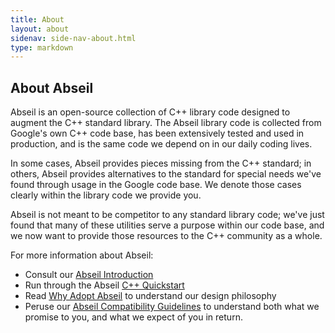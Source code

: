 ```yaml
---
title: About
layout: about
sidenav: side-nav-about.html
type: markdown
---
```


## About Abseil

Abseil is an open-source collection of C++ library code designed to augment
the C++ standard library. The Abseil library code is collected from Google's
own C++ code base, has been extensively tested and used in production, and
is the same code we depend on in our daily coding lives.

In some cases, Abseil provides pieces missing from the C++ standard; in
others, Abseil provides alternatives to the standard for special needs
we've found through usage in the Google code base. We denote those cases
clearly within the library code we provide you.

Abseil is not meant to be competitor to any standard library code; we've
just found that many of these utilities serve a purpose within our code
base, and we now want to provide those resources to the C++ community as
a whole.

For more information about Abseil:

* Consult our [Abseil Introduction](/about/intro)
* Run through the Abseil [C++ Quickstart](/docs/cpp/quickstart)
* Read [Why Adopt Abseil](/about/philosophy) to understand our design
  philosophy
* Peruse our [Abseil Compatibility Guidelines](/about/contract) to understand
  both what we promise to you, and what we expect of you in return.
